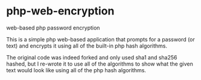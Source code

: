 # php-web-encryption
web-based php password encryption

This is a simple php web-based application that prompts for a password (or text) and encrypts it using all of the built-in php hash algorithms.

The original code was indeed forked and only used sha1 and sha256 hashed, but I re-wrote it to use all of the algorithms to show what the given
text would look like using all of the php hash algorithms. 
